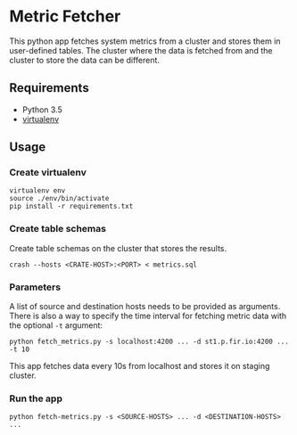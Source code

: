 # Metric Fetcher

This python app fetches system metrics from a cluster and stores them in
user-defined tables. The cluster where the data is fetched from and the cluster
to store the data can be different.

## Requirements

* Python 3.5
* [virtualenv](https://virtualenv.readthedocs.org/en/latest/)

## Usage

### Create virtualenv

```
virtualenv env
source ./env/bin/activate
pip install -r requirements.txt
```

### Create table schemas

Create table schemas on the cluster that stores the results.

```
crash --hosts <CRATE-HOST>:<PORT> < metrics.sql
```

### Parameters

A list of source and destination hosts needs to be provided as arguments.
There is also a way to specify the time interval for fetching metric data
with the optional `-t` argument:

```
python fetch_metrics.py -s localhost:4200 ... -d st1.p.fir.io:4200 ... -t 10
```

This app fetches data every 10s from localhost and stores it on staging cluster.

### Run the app

```
python fetch-metrics.py -s <SOURCE-HOSTS> ... -d <DESTINATION-HOSTS> ...
```